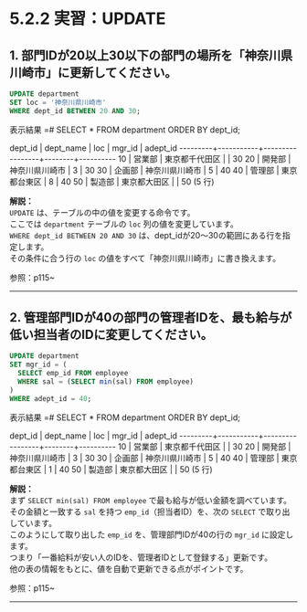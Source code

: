# 5.2.2 実習：UPDATE

## 1. 部門IDが20以上30以下の部門の場所を「神奈川県川崎市」に更新してください。

```sql
UPDATE department
SET loc = '神奈川県川崎市'
WHERE dept_id BETWEEN 20 AND 30;
```

表示結果
=# SELECT * FROM department ORDER BY dept_id;

 dept_id | dept_name |       loc       | mgr_id | adept_id 
---------+-----------+-----------------+--------+----------
      10 | 営業部    | 東京都千代田区 |        |       30
      20 | 開発部    | 神奈川県川崎市 |      3 |       30
      30 | 企画部    | 神奈川県川崎市 |      5 |       40
      40 | 管理部    | 東京都台東区   |      8 |       40
      50 | 製造部    | 東京都大田区   |        |       50
(5 行)

**解説：**  
`UPDATE` は、テーブルの中の値を変更する命令です。  
ここでは `department` テーブルの `loc` 列の値を変更しています。  
`WHERE dept_id BETWEEN 20 AND 30` は、dept_idが20～30の範囲にある行を指定します。  
その条件に合う行の `loc` の値をすべて「神奈川県川崎市」に書き換えます。

参照：p115~

---

## 2. 管理部門IDが40の部門の管理者IDを、最も給与が低い担当者のIDに変更してください。

```sql
UPDATE department
SET mgr_id = (
  SELECT emp_id FROM employee
  WHERE sal = (SELECT min(sal) FROM employee)
)
WHERE adept_id = 40;
```

表示結果
=# SELECT * FROM department ORDER BY dept_id;

 dept_id | dept_name |       loc       | mgr_id | adept_id 
---------+-----------+-----------------+--------+----------
      10 | 営業部    | 東京都千代田区 |        |       30
      20 | 開発部    | 神奈川県川崎市 |      3 |       30
      30 | 企画部    | 神奈川県川崎市 |      5 |       40
      40 | 管理部    | 東京都台東区   |      1 |       40
      50 | 製造部    | 東京都大田区   |        |       50
(5 行)

**解説：**  
まず `SELECT min(sal) FROM employee` で最も給与が低い金額を調べています。  
その金額と一致する `sal` を持つ `emp_id`（担当者ID）を、次の `SELECT` で取り出しています。  
このようにして取り出した `emp_id` を、管理部門IDが40の行の `mgr_id` に設定します。  
つまり「一番給料が安い人のIDを、管理者IDとして登録する」更新です。  
他の表の情報をもとに、値を自動で更新できる点がポイントです。

参照：p115~

---
